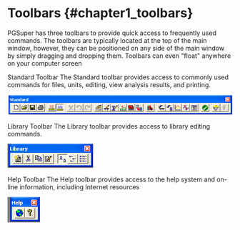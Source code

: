 Toolbars {#chapter1_toolbars}
==============================================
PGSuper has three toolbars to provide quick access to frequently used commands. The toolbars are typically located at the top of the main window, however, they can be positioned on any side of the main window by simply dragging and dropping them. Toolbars can even "float" anywhere on your computer screen

Standard Toolbar
The Standard toolbar provides access to commonly used commands for files, units, editing, view analysis results, and printing.

![](StandardToolbar.bmp)

Library Toolbar
The Library toolbar provides access to library editing commands.

![](LibraryToolbar.bmp)

Help Toolbar
The Help toolbar provides access to the help system and on-line information, including Internet resources

![](HelpToolbar.bmp)

